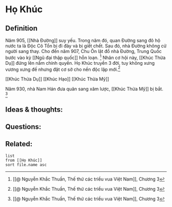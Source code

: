 # Họ Khúc

## Definition
Năm 905, [[Nhà Đường]] suy yếu. Trong năm đó, quan Đường sang đô hộ nước ta là Độc Cô Tổn bị đi đày và bị giết chết. Sau đó, nhà Đường không cử người sang thay. Cho đến năm 907, Chu Ôn lật đổ nhà Đường, Trung Quốc bước vào kỳ [[Ngũ đại thập quốc]] hỗn loạn. [^1]
Nhân cơ hội này, [[Khúc Thừa Dụ]] đứng lên nắm chính quyền. Họ Khúc truyền 3 đời, tuy không xưng vương xưng đế nhưng đặt cơ sở cho nền độc lập mới.[^1]

[[Khúc Thừa Dụ]]
[[Khúc Hạo]]
[[Khúc Thừa Mỹ]]

Năm 930, nhà Nam Hán đưa quân sang xâm lược, [[Khúc Thừa Mỹ]] bị bắt. [^1]

## Ideas & thoughts:


## Questions:


## Related:
```dataview
list
from [[Họ Khúc]]
sort file.name asc
```

[^1]: [[@ Nguyễn Khắc Thuần, Thế thứ các triều vua Việt Nam]], Chương 3